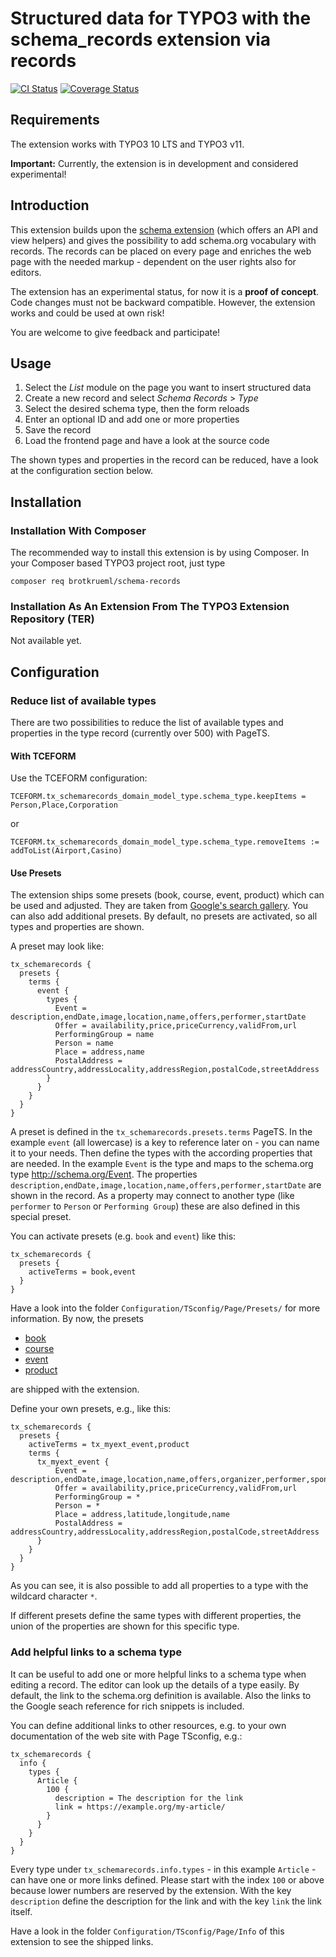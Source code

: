 # Structured data for TYPO3 with the schema_records extension via records

[![CI Status](https://github.com/brotkrueml/schema-records/workflows/CI/badge.svg?branch=master)](https://github.com/brotkrueml/schema-records/actions?query=workflow%3ACI)
[![Coverage Status](https://coveralls.io/repos/github/brotkrueml/schema-records/badge.svg?branch=master)](https://coveralls.io/github/brotkrueml/schema-records?branch=master)


## Requirements

The extension works with TYPO3 10 LTS and TYPO3 v11.

**Important:** Currently, the extension is in development and considered experimental!


## Introduction

This extension builds upon the [schema extension](https://github.com/brotkrueml/schema) (which
offers an API and view helpers) and gives the possibility to add schema.org vocabulary with records.
The records can be placed on every page and enriches the web page with
the needed markup - dependent on the user rights also for editors.

The extension has an experimental status, for now it is a **proof of concept**.
Code changes must not be backward compatible. However, the extension works
and could be used at own risk!

You are welcome to give feedback and participate!


## Usage

1. Select the *List* module on the page you want to insert structured data
1. Create a new record and select *Schema Records* > *Type*
1. Select the desired schema type, then the form reloads
1. Enter an optional ID and add one or more properties
1. Save the record
1. Load the frontend page and have a look at the source code

The shown types and properties in the record can be reduced, have a look
at the configuration section below.

## Installation

### Installation With Composer

The recommended way to install this extension is by using Composer. In your Composer based TYPO3 project root, just type

    composer req brotkrueml/schema-records

### Installation As An Extension From The TYPO3 Extension Repository (TER)

Not available yet.


## Configuration

### Reduce list of available types

There are two possibilities to reduce the list of available types and properties
in the type record (currently over 500) with PageTS.

#### With TCEFORM

Use the TCEFORM configuration:

    TCEFORM.tx_schemarecords_domain_model_type.schema_type.keepItems = Person,Place,Corporation

or

    TCEFORM.tx_schemarecords_domain_model_type.schema_type.removeItems := addToList(Airport,Casino)

#### Use Presets

The extension ships some presets (book, course, event, product) which can be used and adjusted. They are
taken from [Google's search gallery](https://developers.google.com/search/docs/guides/search-gallery).
You can also add additional presets. By default, no presets are activated, so all types and properties
are shown.

A preset may look like:

    tx_schemarecords {
      presets {
        terms {
          event {
            types {
              Event = description,endDate,image,location,name,offers,performer,startDate
              Offer = availability,price,priceCurrency,validFrom,url
              PerformingGroup = name
              Person = name
              Place = address,name
              PostalAddress = addressCountry,addressLocality,addressRegion,postalCode,streetAddress
            }
          }
        }
      }
    }

A preset is defined in the `tx_schemarecords.presets.terms` PageTS. In the example `event`
(all lowercase) is a key to reference later on - you can name it to your needs. Then
define the types with the according properties that are needed. In the example
`Event` is the type and maps to the schema.org type http://schema.org/Event. The properties
`description,endDate,image,location,name,offers,performer,startDate` are shown in the record.
As a property may connect to another type (like `performer` to `Person` or `Performing Group`)
these are also defined in this special preset.

You can activate presets (e.g. `book` and `event`) like this:

    tx_schemarecords {
      presets {
        activeTerms = book,event
      }
    }

Have a look into the folder `Configuration/TSconfig/Page/Presets/` for more information. By now,
the presets

   * [book](https://developers.google.com/search/docs/data-types/book)
   * [course](https://developers.google.com/search/docs/data-types/course)
   * [event](https://developers.google.com/search/docs/data-types/event)
   * [product](https://developers.google.com/search/docs/data-types/product)

are shipped with the extension.

Define your own presets, e.g., like this:

    tx_schemarecords {
      presets {
        activeTerms = tx_myext_event,product
        terms {
          tx_myext_event {
              Event = description,endDate,image,location,name,offers,organizer,performer,sponsor,startDate
              Offer = availability,price,priceCurrency,validFrom,url
              PerformingGroup = *
              Person = *
              Place = address,latitude,longitude,name
              PostalAddress = addressCountry,addressLocality,addressRegion,postalCode,streetAddress
          }
        }
      }
    }

As you can see, it is also possible to add all properties to a type with the wildcard
character `*`.

If different presets define the same types with different properties, the union of the
properties are shown for this specific type.


### Add helpful links to a schema type

It can be useful to add one or more helpful links to a schema type when editing a record.
The editor can look up the details of a type easily. By default, the link to the schema.org
definition is available. Also the links to the Google seach reference for rich snippets
is included.

You can define additional links to other resources, e.g. to your own documentation of the web
site with Page TSconfig, e.g.:

    tx_schemarecords {
      info {
        types {
          Article {
            100 {
              description = The description for the link
              link = https://example.org/my-article/
            }
          }
        }
      }
    }

Every type under `tx_schemarecords.info.types` - in this example `Article` - can have one
or more links defined. Please start with the index `100` or above because lower numbers
are reserved by the extension. With the key `description` define the description for the link
and with the key `link` the link itself.

Have a look in the folder `Configuration/TSconfig/Page/Info` of this extension to see
the shipped links.
